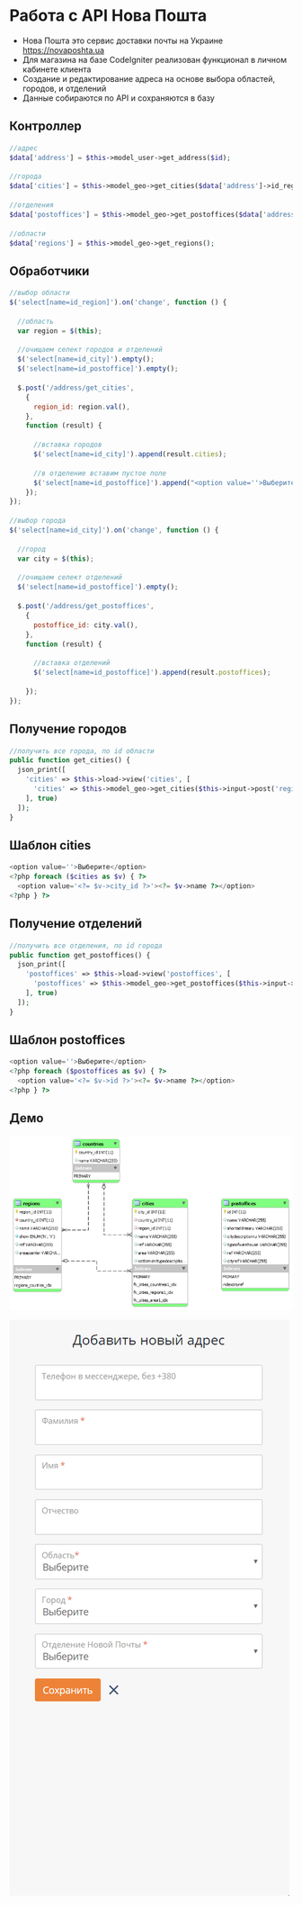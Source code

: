# Работа с API Нова Пошта

- Нова Пошта это сервис доставки почты на Украине https://novaposhta.ua
- Для магазина на базе CodeIgniter реализован функционал в личном кабинете клиента
- Создание и редактирование адреса на основе выбора областей, городов, и отделений
- Данные собираются по API и сохраняются в базу

## Контроллер

```php
//адрес
$data['address'] = $this->model_user->get_address($id);

//города
$data['cities'] = $this->model_geo->get_cities($data['address']->id_region);

//отделения
$data['postoffices'] = $this->model_geo->get_postoffices($data['address']->id_city);
	  
//области
$data['regions'] = $this->model_geo->get_regions();
```

## Обработчики

```javascript
//выбор области
$('select[name=id_region]').on('change', function () {

  //область
  var region = $(this);

  //очищаем селект городов и отделений
  $('select[name=id_city]').empty();
  $('select[name=id_postoffice]').empty();

  $.post('/address/get_cities',
    {
      region_id: region.val(),
    },
    function (result) {

      //вставка городов
      $('select[name=id_city]').append(result.cities);

      //в отделение вставим пустое поле
      $('select[name=id_postoffice]').append("<option value=''>Выберите</option>");
    });
});

//выбор города
$('select[name=id_city]').on('change', function () {

  //город
  var city = $(this);

  //очищаем селект отделений
  $('select[name=id_postoffice]').empty();

  $.post('/address/get_postoffices',
    {
      postoffice_id: city.val(),
    },
    function (result) {

      //вставка отделений
      $('select[name=id_postoffice]').append(result.postoffices);

    });
});
```

## Получение городов

```php
//получить все города, по id области
public function get_cities() {
  json_print([
    'cities' => $this->load->view('cities', [
      'cities' => $this->model_geo->get_cities($this->input->post('region_id'))
    ], true)
  ]);
}
```

## Шаблон cities

```php
<option value=''>Выберите</option>
<?php foreach ($cities as $v) { ?>
  <option value='<?= $v->city_id ?>'><?= $v->name ?></option>
<?php } ?>
```

## Получение отделений

```php
//получить все отделения, по id города
public function get_postoffices() {
  json_print([
    'postoffices' => $this->load->view('postoffices', [
      'postoffices' => $this->model_geo->get_postoffices($this->input->post('postoffice_id'))
    ], true)
  ]);
}
```

## Шаблон postoffices

```php
<option value=''>Выберите</option>
<?php foreach ($postoffices as $v) { ?>
  <option value='<?= $v->id ?>'><?= $v->name ?></option>
<?php } ?>
```

## Демо

![Работа с API Нова Пошта](https://raw.githubusercontent.com/allexgalbert/workflow/main/NovaPoshta/1.png "Работа с API Нова Пошта")

![Работа с API Нова Пошта](https://raw.githubusercontent.com/allexgalbert/workflow/main/NovaPoshta/1.gif "Работа с API Нова Пошта")